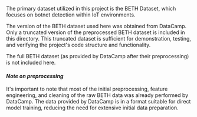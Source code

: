 The primary dataset utilized in this project is the BETH Dataset, which focuses on botnet detection within IoT environments.

The version of the BETH dataset used here was obtained from DataCamp. Only a truncated version of the preprocessed BETH dataset is included in this directory. This truncated dataset is sufficient for demonstration, testing, and verifying the project's code structure and functionality.

The full BETH dataset (as provided by DataCamp after their preprocessing) is not included here.

#### _Note on preprocessing_
It's important to note that most of the initial preprocessing, feature engineering, and cleaning of the raw BETH data was already performed by DataCamp.
The data provided by DataCamp is in a format suitable for direct model training, reducing the need for extensive initial data preparation.

